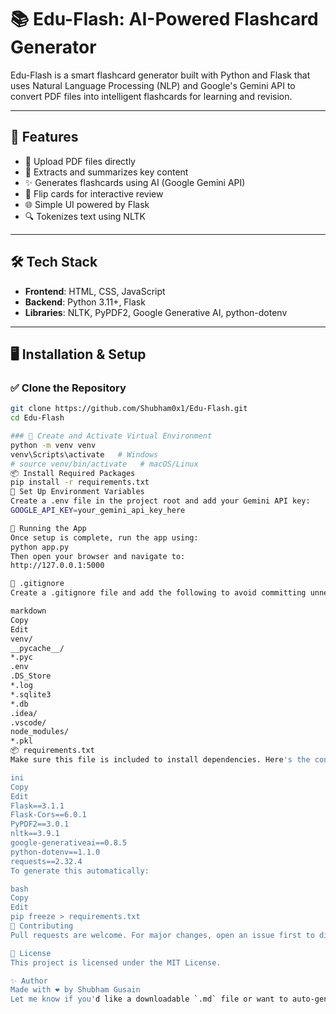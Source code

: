 # 📚 Edu-Flash: AI-Powered Flashcard Generator

Edu-Flash is a smart flashcard generator built with Python and Flask that uses Natural Language Processing (NLP) and Google's Gemini API to convert PDF files into intelligent flashcards for learning and revision.

---

## 🚀 Features

- 📄 Upload PDF files directly
- 🧠 Extracts and summarizes key content
- ✨ Generates flashcards using AI (Google Gemini API)
- 🔁 Flip cards for interactive review
- 🌐 Simple UI powered by Flask
- 🔍 Tokenizes text using NLTK

---

## 🛠️ Tech Stack

- **Frontend**: HTML, CSS, JavaScript
- **Backend**: Python 3.11+, Flask
- **Libraries**: NLTK, PyPDF2, Google Generative AI, python-dotenv

---

## 🖥️ Installation & Setup

### ✅ Clone the Repository

```bash
git clone https://github.com/Shubham0x1/Edu-Flash.git
cd Edu-Flash

### 🐍 Create and Activate Virtual Environment
python -m venv venv
venv\Scripts\activate   # Windows
# source venv/bin/activate   # macOS/Linux
📦 Install Required Packages
pip install -r requirements.txt
🔑 Set Up Environment Variables
Create a .env file in the project root and add your Gemini API key:
GOOGLE_API_KEY=your_gemini_api_key_here

🚦 Running the App
Once setup is complete, run the app using:
python app.py
Then open your browser and navigate to:
http://127.0.0.1:5000

📂 .gitignore
Create a .gitignore file and add the following to avoid committing unnecessary files:

markdown
Copy
Edit
venv/
__pycache__/
*.pyc
.env
.DS_Store
*.log
*.sqlite3
*.db
.idea/
.vscode/
node_modules/
*.pkl
📦 requirements.txt
Make sure this file is included to install dependencies. Here's the content:

ini
Copy
Edit
Flask==3.1.1
Flask-Cors==6.0.1
PyPDF2==3.0.1
nltk==3.9.1
google-generativeai==0.8.5
python-dotenv==1.1.0
requests==2.32.4
To generate this automatically:

bash
Copy
Edit
pip freeze > requirements.txt
🤝 Contributing
Pull requests are welcome. For major changes, open an issue first to discuss proposed updates.

📄 License
This project is licensed under the MIT License.

✨ Author
Made with ❤️ by Shubham Gusain
Let me know if you'd like a downloadable `.md` file or want to auto-generate this inside your repo using a scr
